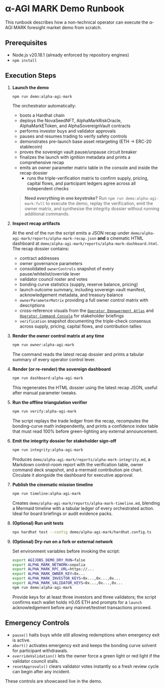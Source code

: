 # α-AGI MARK Demo Runbook

This runbook describes how a non-technical operator can execute the α-AGI MARK foresight market demo from scratch.

## Prerequisites

- Node.js v20.18.1 (already enforced by repository engines)
- `npm install`

## Execution Steps

1. **Launch the demo**

   ```bash
   npm run demo:alpha-agi-mark
   ```

   The orchestrator automatically:

   - boots a Hardhat chain
   - deploys the NovaSeedNFT, AlphaMarkRiskOracle, AlphaMarkEToken, and AlphaSovereignVault contracts
   - performs investor buys and validator approvals
   - pauses and resumes trading to verify safety controls
   - demonstrates pre-launch base asset retargeting (ETH -> ERC-20 stablecoin)
   - proves the sovereign vault pause/unpause circuit breaker
   - finalizes the launch with ignition metadata and prints a comprehensive recap
   - emits an owner parameter matrix table in the console and inside the recap dossier
     - runs the triple-verification matrix to confirm supply, pricing, capital flows, and participant ledgers agree across all
       independent checks

   > **Need everything in one keystroke?** Run `npm run demo:alpha-agi-mark:full` to execute the demo, replay the verification,
   > emit the owner matrix, and synthesise the integrity dossier without running additional commands.

2. **Inspect recap artifacts**

   At the end of the run the script emits a JSON recap under `demo/alpha-agi-mark/reports/alpha-mark-recap.json` **and** a
   cinematic HTML dashboard at `demo/alpha-agi-mark/reports/alpha-mark-dashboard.html`. The recap dossier contains:

   - contract addresses
   - owner governance parameters
   - consolidated `ownerControls` snapshot of every pause/whitelist/override lever
   - validator council roster and votes
   - bonding curve statistics (supply, reserve balance, pricing)
   - launch outcome summary, including sovereign vault manifest, acknowledgement metadata, and treasury balance
   - `ownerParameterMatrix` providing a full owner control matrix with descriptions
   - cross-reference visuals from the [`Operator Empowerment Atlas`](../docs/operator-empowerment-atlas.md) and
     [`Operator Command Console`](../docs/operator-command-console.md) for stakeholder briefings
   - `verification` snapshot documenting the triple-check consensus across supply, pricing, capital flows, and contribution
     tallies

3. **Render the owner control matrix at any time**

   ```bash
   npm run owner:alpha-agi-mark
   ```

   The command reads the latest recap dossier and prints a tabular summary of every operator control lever.

4. **Render (or re-render) the sovereign dashboard**

   ```bash
   npm run dashboard:alpha-agi-mark
   ```

   This regenerates the HTML dossier using the latest recap JSON, useful after manual parameter tweaks.

5. **Run the offline triangulation verifier**

   ```bash
   npm run verify:alpha-agi-mark
   ```

   The script replays the trade ledger from the recap, recomputes the bonding-curve math independently, and
   prints a confidence index table that must read 100% before green-lighting any external announcement.

6. **Emit the integrity dossier for stakeholder sign-off**

   ```bash
   npm run integrity:alpha-agi-mark
   ```

   Produces `demo/alpha-agi-mark/reports/alpha-mark-integrity.md`, a Markdown control-room report with
   the verification table, owner command deck snapshot, and a mermaid contribution pie chart. Circulate
   it alongside the dashboard for executive approval.

7. **Publish the cinematic mission timeline**

   ```bash
   npm run timeline:alpha-agi-mark
   ```

   Creates `demo/alpha-agi-mark/reports/alpha-mark-timeline.md`, blending a Mermaid timeline with a
   tabular ledger of every orchestrated action. Ideal for board briefings or audit evidence packs.

8. **(Optional) Run unit tests**

   ```bash
   npx hardhat test --config demo/alpha-agi-mark/hardhat.config.ts
   ```

9. **(Optional) Dry-run on a fork or external network**

   Set environment variables before invoking the script:

   ```bash
   export AGIJOBS_DEMO_DRY_RUN=false
   export ALPHA_MARK_NETWORK=sepolia
   export ALPHA_MARK_RPC_URL=https://...
   export ALPHA_MARK_OWNER_KEY=0x...
   export ALPHA_MARK_INVESTOR_KEYS=0x...,0x...,0x...
   export ALPHA_MARK_VALIDATOR_KEYS=0x...,0x...,0x...
   npm run demo:alpha-agi-mark
   ```

   Provide keys for at least three investors and three validators; the script confirms each wallet holds ≥0.05 ETH and prompts for
   a `launch` acknowledgement before any mainnet/testnet transactions proceed.

## Emergency Controls

- `pause()` halts buys while still allowing redemptions when emergency exit is active.
- `abort()` activates emergency exit and keeps the bonding curve solvent for participant withdrawals.
- `overrideValidation()` lets the owner force a green light or red light if the validator council stalls.
- `resetApprovals()` clears validator votes instantly so a fresh review cycle can begin after any incident.

These controls are showcased live in the demo.
